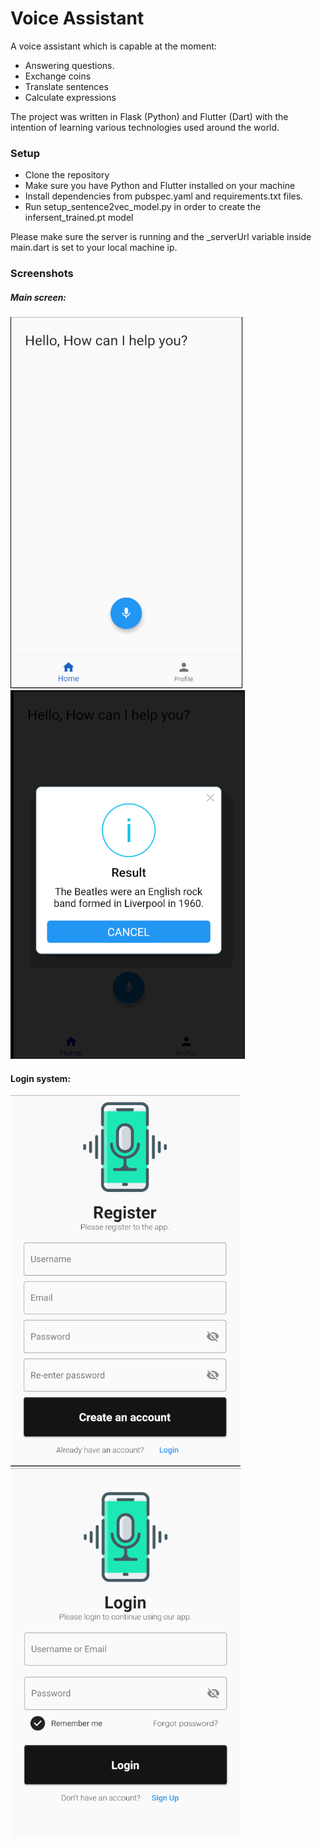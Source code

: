 # Voice Assistant

A voice assistant which is capable at the moment:

* Answering questions.
* Exchange coins
* Translate sentences
* Calculate expressions

The project was written in Flask (Python) and Flutter (Dart) with the intention of learning various technologies used around the world.

### Setup

* Clone the repository
* Make sure you have Python and Flutter installed on your machine
* Install dependencies from pubspec.yaml and requirements.txt files.
* Run setup_sentence2vec_model.py in order to create the infersent_trained.pt model

Please make sure the server is running and the _serverUrl variable inside main.dart is set to your local machine ip.

### Screenshots

##### Main screen:

![main](screenshots/main.png) ![result](screenshots/result.png)

#### Login system:

![register](screenshots/register.png) ![login](screenshots/login.png)

